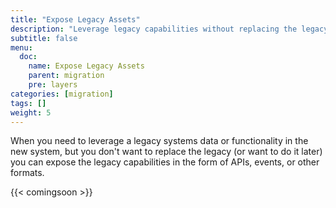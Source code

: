 ```yaml
---
title: "Expose Legacy Assets"
description: "Leverage legacy capabilities without replacing the legacy"
subtitle: false
menu:
  doc:
    name: Expose Legacy Assets
    parent: migration
    pre: layers
categories: [migration]
tags: []
weight: 5
---
```


When you need to leverage a legacy systems data or functionality in the new system, but you don't want to replace the legacy (or want to do it later) you can expose the legacy capabilities in the form of APIs, events, or other formats.

{{< comingsoon >}}
